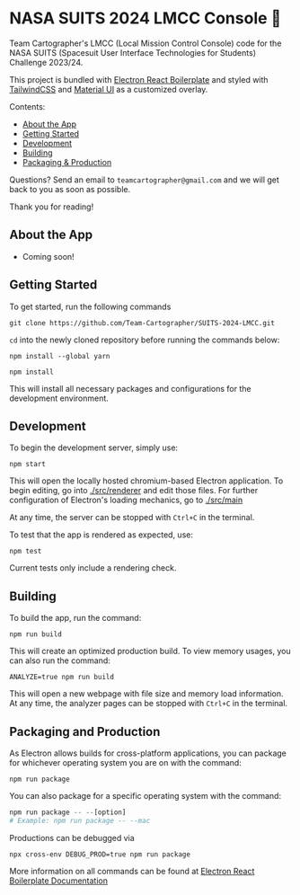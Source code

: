 # NASA SUITS 2024 LMCC Console :rocket:

Team Cartographer's LMCC (Local Mission Control Console) code for the NASA SUITS (Spacesuit User Interface Technologies for Students) Challenge 2023/24. <br>

This project is bundled with [Electron React Boilerplate](https://electron-react-boilerplate.js.org/) and styled with [TailwindCSS](https://tailwindcss.com/) and [Material UI](https://mui.com/) as a customized overlay.

Contents:

-   [About the App](#about-the-app)
-   [Getting Started](#getting-started)
-   [Development](#development)
-   [Building](#building)
-   [Packaging & Production](#packaging-and-production)

Questions? Send an email to `teamcartographer@gmail.com` and we will get back to you as soon as possible.

Thank you for reading!

## About the App

-   Coming soon!

## Getting Started

To get started, run the following commands

```
git clone https://github.com/Team-Cartographer/SUITS-2024-LMCC.git
```

`cd` into the newly cloned repository before running the commands below:

```
npm install --global yarn
```

```
npm install
```

This will install all necessary packages and configurations for the development environment.

## Development

To begin the development server, simply use:

```
npm start
```

This will open the locally hosted chromium-based Electron application.
To begin editing, go into [./src/renderer](./src/renderer) and edit those files. For further configuration of Electron's loading mechanics, go to [./src/main](./src/main)

At any time, the server can be stopped with `Ctrl+C` in the terminal.

To test that the app is rendered as expected, use:

```
npm test
```

Current tests only include a rendering check.

## Building

To build the app, run the command:

```
npm run build
```

This will create an optimized production build.
To view memory usages, you can also run the command:

```
ANALYZE=true npm run build
```

This will open a new webpage with file size and memory load information. At any time, the analyzer pages can be stopped with `Ctrl+C` in the terminal.

## Packaging and Production

As Electron allows builds for cross-platform applications, you can package for whichever operating system you are on with the command:

```
npm run package
```

You can also package for a specific operating system with the command:

```python
npm run package -- --[option]
# Example: npm run package -- --mac
```

Productions can be debugged via

```
npx cross-env DEBUG_PROD=true npm run package
```

More information on all commands can be found at [Electron React Boilerplate Documentation](https://electron-react-boilerplate.js.org/docs/installation)
